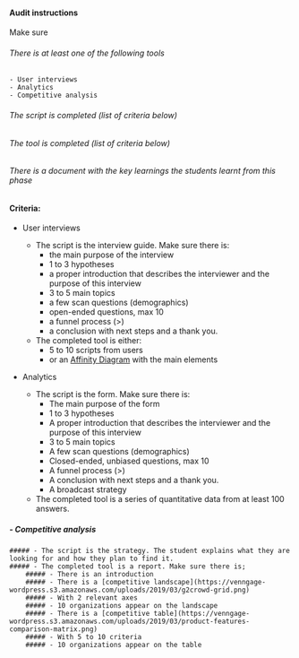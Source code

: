 #### Audit instructions

Make sure

###### There is at least one of the following tools
    - User interviews
    - Analytics
    - Competitive analysis
###### The script is completed (list of criteria below)
###### The tool is completed (list of criteria below)
###### There is a document with the key learnings the students learnt from this phase

#### Criteria: 

 - User interviews
     - The script is the interview guide. Make sure there is:
         - the main purpose of the interview
         - 1 to 3 hypotheses
         - a proper introduction that describes the interviewer and the purpose of this interview
         - 3 to 5 main topics
         - a few scan questions (demographics)
         - open-ended questions, max 10
         - a funnel process (>)
         - a conclusion with next steps and a thank you.
     - The completed tool is either:
         - 5 to 10 scripts from users
         - or an [Affinity Diagram](https://www.youtube.com/watch?v=VngWHIE4k9s) with the main elements
        
 - Analytics
     - The script is the form. Make sure there is:
         - The main purpose of the form
         - 1 to 3 hypotheses
         - A proper introduction that describes the interviewer and the purpose of this interview
         - 3 to 5 main topics
         - A few scan questions (demographics)
         - Closed-ended, unbiased questions, max 10
         - A funnel process (>)
         - A conclusion with next steps and a thank you.
         - A broadcast strategy
     - The completed tool is a series of quantitative data from at least 100 answers.
        
        
##### - Competitive analysis
    ##### - The script is the strategy. The student explains what they are looking for and how they plan to find it.
    ##### - The completed tool is a report. Make sure there is;
        ##### - There is an introduction
        ##### - There is a [competitive landscape](https://venngage-wordpress.s3.amazonaws.com/uploads/2019/03/g2crowd-grid.png)
        ##### - With 2 relevant axes
        ##### - 10 organizations appear on the landscape
        ##### - There is a [competitive table](https://venngage-wordpress.s3.amazonaws.com/uploads/2019/03/product-features-comparison-matrix.png)
        ##### - With 5 to 10 criteria
        ##### - 10 organizations appear on the table